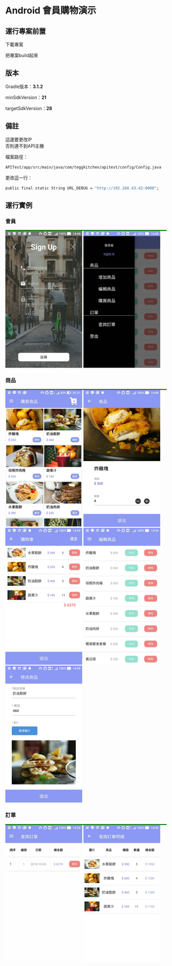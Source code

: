 # Android 會員購物演示



## 運行專案前置

下載專案

把專案build起來

## 版本

Gradle版本：**3.1.2**

minSdkVersion：**21**

targetSdkVersion：**28**

## 備註

這邊要更改IP
</br>
否則連不到API主機

檔案路徑：
```cmd
APITest/app/src/main/java/com/teggkitchen/apitest/config/Config.java 
```

更改這一行：
```cmd
public final static String URL_DEBUG = "http://192.168.43.42:8000";
```

## 運行實例

### 會員
<div style="border-top: 3px solid green; width: 100%;" />
<img src="https://github.com/teggkitchen/APITest/blob/master/temp/1.jpg" alt="會員" width="240" height="426" />
<img src="https://github.com/teggkitchen/APITest/blob/master/temp/2.jpg" alt="會員" width="240" height="426" />

### 商品
<div style="border-top: 3px solid green; width: 100%;" />
<img src="https://github.com/teggkitchen/APITest/blob/master/temp/3.jpg" alt="商品" width="240" height="426" />
<img src="https://github.com/teggkitchen/APITest/blob/master/temp/4.jpg" alt="商品" width="240" height="426" />
<img src="https://github.com/teggkitchen/APITest/blob/master/temp/5.jpg" alt="商品" width="240" height="426" />
<img src="https://github.com/teggkitchen/APITest/blob/master/temp/6.jpg" alt="商品" width="240" height="426" />
<img src="https://github.com/teggkitchen/APITest/blob/master/temp/7.jpg" alt="訂單" width="240" height="426" />

### 訂單
<div style="border-top: 3px solid green; width: 100%;" />
<img src="https://github.com/teggkitchen/APITest/blob/master/temp/8.jpg" alt="訂單" width="240" height="426" />
<img src="https://github.com/teggkitchen/APITest/blob/master/temp/9.jpg" alt="訂單" width="240" height="426" />

